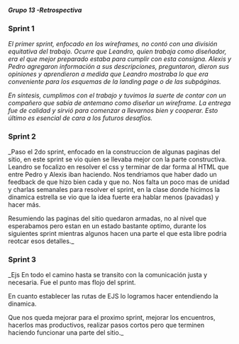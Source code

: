 #### _Grupo 13 -Retrospectiva_

### **Sprint 1**
_El primer sprint, enfocado en los wireframes, no contó con una división equitativa del trabajo. Ocurre que Leandro, quien trabaja como diseñador, era el que mejor preparado estaba para cumplir con esta consigna. Alexis y Pedro agregaron información a sus descripciones, preguntaron, dieron sus opiniones y aprendieron a medida que Leandro mostraba lo que era conveniente para los esquemas de la landing page o de las subpáginas._

_En síntesis, cumplimos con el trabajo y tuvimos la suerte de contar con un compañero que sabía de antemano como diseñar un wireframe. La entrega fue de calidad y sirvió para comenzar a llevarnos bien y cooperar. Esto último es esencial de cara a los futuros desafíos._

### **Sprint 2**
_Paso el 2do sprint, enfocado en la construccion de algunas paginas del sitio, en este sprint se vio quien se llevaba mejor con la parte constructiva. Leandro se focalizo en resolver el css y terminar de dar forma al HTML que entre Pedro y Alexis iban haciendo.
Nos tendriamos que haber dado un feedback de que hizo bien cada y que no. Nos falta un poco mas de unidad y charlas semanales para resolver el sprint, en la clase donde hicimos la dinamica estrella se vio que la idea fuerte era hablar menos (pavadas) y hacer más. 

Resumiendo las paginas del sitio quedaron armadas, no al nivel que esperabamos pero estan en un estado bastante optimo, durante los siguientes sprint mientras algunos hacen una parte el que esta libre podria reotcar esos detalles._ 

### **Sprint 3**
_Ejs
En todo el camino hasta se transito con la comunicación justa y necesaria. Fue el punto mas flojo del sprint. 

En cuanto  establecer las rutas de EJS lo logramos hacer entendiendo la dinamica.

Que nos queda mejorar para el proximo sprint, mejorar los encuentros, hacerlos mas productivos, realizar pasos cortos pero que terminen haciendo funcionar una parte del sitio._  